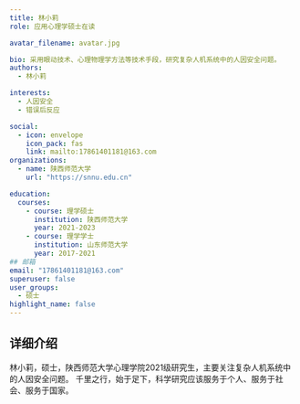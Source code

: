 ```yaml
---
title: 林小莉
role: 应用心理学硕士在读

avatar_filename: avatar.jpg

bio: 采用眼动技术、心理物理学方法等技术手段，研究复杂人机系统中的人因安全问题。
authors:
  - 林小莉

interests:
  - 人因安全
  - 错误后反应

social:
  - icon: envelope
    icon_pack: fas
    link: mailto:17861401181@163.com
organizations:
  - name: 陕西师范大学
    url: "https://snnu.edu.cn"

education:
  courses:
    - course: 理学硕士
      institution: 陕西师范大学
      year: 2021-2023
    - course: 理学学士
      institution: 山东师范大学
      year: 2017-2021
## 邮箱
email: "17861401181@163.com"
superuser: false
user_groups:
  - 硕士
highlight_name: false
---
```

## 详细介绍
林小莉，硕士，陕西师范大学心理学院2021级研究生，主要关注复杂人机系统中的人因安全问题。
千里之行，始于足下，科学研究应该服务于个人、服务于社会、服务于国家。
